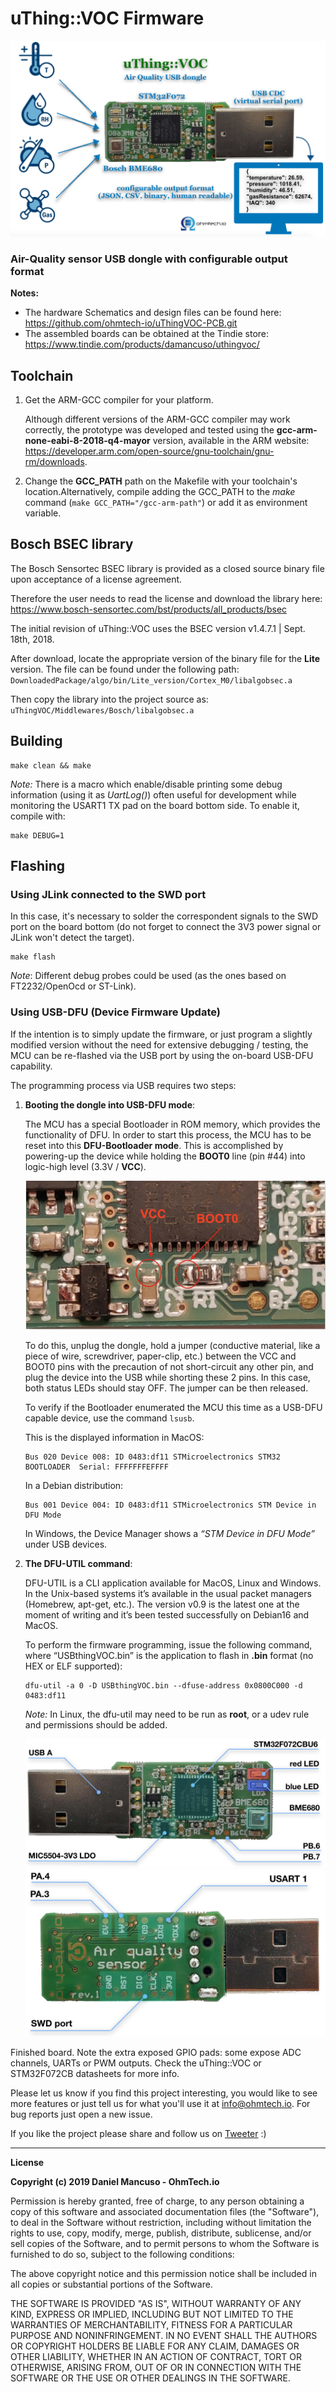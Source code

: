 # uThing::VOC Firmware

![uThingVOC](/img/uThingVOC-block-diagram.png)

### Air-Quality sensor USB dongle with configurable output format 

**Notes:**
* The hardware Schematics and design files can be found here: https://github.com/ohmtech-io/uThingVOC-PCB.git
* The assembled boards can be obtained at the Tindie store: https://www.tindie.com/products/damancuso/uthingvoc/

## Toolchain

1. Get the ARM-GCC compiler for your platform.

    Although different versions of the ARM-GCC compiler may work correctly, the prototype was developed and tested using the **gcc-arm-none-eabi-8-2018-q4-mayor** version, available in the ARM website: https://developer.arm.com/open-source/gnu-toolchain/gnu-rm/downloads.

2. Change the **GCC_PATH** path on the Makefile with your toolchain's location.Alternatively, compile adding the GCC_PATH to the *make* command (`make GCC_PATH="/gcc-arm-path"`) or add it as environment variable.

## Bosch BSEC library

The Bosch Sensortec BSEC library is provided as a closed source binary file upon acceptance of a license agreement.

Therefore the user needs to read the license and download the library here:
https://www.bosch-sensortec.com/bst/products/all_products/bsec

The initial revision of uThing::VOC uses the BSEC version v1.4.7.1 | Sept. 18th, 2018.

After download, locate the appropriate version of the binary file for the **Lite** version.
The file can be found under the following path:
`DownloadedPackage/algo/bin/Lite_version/Cortex_M0/libalgobsec.a`

Then copy the library into the project source as:
`uThingVOC/Middlewares/Bosch/libalgobsec.a`

## Building

```
make clean && make
```

*Note:* There is a macro which enable/disable printing some debug information (using it as *UartLog()*) often useful for development while monitoring the USART1 TX pad on the board bottom side. To enable it, compile with:

```
make DEBUG=1
```

## Flashing

### Using JLink connected to the SWD port

In this case, it's necessary to solder the correspondent signals to the SWD port on the board bottom (do not forget to connect the 3V3 power signal or JLink won't detect the target).

```
make flash
```

*Note*: Different debug probes could be used (as the ones based on FT2232/OpenOcd or ST-Link).

### Using USB-DFU (Device Firmware Update)

If the intention is to simply update the firmware, or just program a slightly modified version without the need for extensive debugging / testing, the MCU can be re-flashed via the USB port by using the on-board USB-DFU capability.

The programming process via USB requires two steps:

1. **Booting the dongle into USB-DFU mode**:

    The MCU has a special Bootloader in ROM memory, which provides the functionality of DFU. In order to start this process, the MCU has to be reset into this **DFU-Bootloader mode**. This is accomplished by powering-up the device while holding the **BOOT0** line (pin #44) into logic-high level (3.3V / **VCC**).

    ![uThingVOC](/img/Boot0-location.jpg)

    To do this, unplug the dongle, hold a jumper (conductive material, like a piece of wire, screwdriver, paper-clip, etc.) between the VCC and BOOT0 pins with the precaution of not short-circuit any other pin, and plug the device into the USB while shorting these 2 pins. In this case, both status LEDs should stay OFF. The jumper can be then released.

    To verify if the Bootloader enumerated the MCU this time as a USB-DFU capable device, use the command `lsusb`.

    This is the displayed information in MacOS:

    ```
    Bus 020 Device 008: ID 0483:df11 STMicroelectronics STM32  BOOTLOADER  Serial: FFFFFFFEFFFF
    ```

    In a Debian distribution:

    ```
    Bus 001 Device 004: ID 0483:df11 STMicroelectronics STM Device in DFU Mode
    ```

    In Windows, the Device Manager shows a *“STM Device in DFU Mode”* under USB devices.

2. **The DFU-UTIL command**:

    DFU-UTIL is a CLI application available for MacOS, Linux and Windows. In the Unix-based systems it’s available in the usual packet managers (Homebrew, apt-get, etc.). The version v0.9 is the latest one at the moment of writing and it’s been tested successfully on Debian16 and MacOS.

    To perform the firmware programming, issue the following command, where “USBthingVOC.bin” is the application to flash in **.bin** format (no HEX or ELF supported):

    ```    
    dfu-util -a 0 -D USBthingVOC.bin --dfuse-address 0x0800C000 -d 0483:df11
    ```
     *Note:* In Linux, the dfu-util may need to be run as **root**, or a udev rule and permissions should be added.

     ![uThingVOCfront](/img/uThingVOC-parts-front.jpg)
     ![uThingVOCback](/img/uThingVOC-parts-back.jpg)

Finished board. Note the extra exposed GPIO pads: some expose ADC channels, UARTs or PWM outputs. Check the uThing::VOC or STM32F072CB datasheets for more info.

Please let us know if you find this project interesting, you would like to see more features or just tell us for what you'll use it at info@ohmtech.io. For bug reports just open a new issue.

If you like the project please share and follow us on [Tweeter](https://twitter.com/OhmTechIot) :)

------------------

**License**

**Copyright (c) 2019 Daniel Mancuso - OhmTech.io**

Permission is hereby granted, free of charge, to any person obtaining a copy
of this software and associated documentation files (the "Software"), to deal
in the Software without restriction, including without limitation the rights
to use, copy, modify, merge, publish, distribute, sublicense, and/or sell
copies of the Software, and to permit persons to whom the Software is
furnished to do so, subject to the following conditions:

The above copyright notice and this permission notice shall be included in all
copies or substantial portions of the Software.

THE SOFTWARE IS PROVIDED "AS IS", WITHOUT WARRANTY OF ANY KIND, EXPRESS OR
IMPLIED, INCLUDING BUT NOT LIMITED TO THE WARRANTIES OF MERCHANTABILITY,
FITNESS FOR A PARTICULAR PURPOSE AND NONINFRINGEMENT. IN NO EVENT SHALL THE
AUTHORS OR COPYRIGHT HOLDERS BE LIABLE FOR ANY CLAIM, DAMAGES OR OTHER
LIABILITY, WHETHER IN AN ACTION OF CONTRACT, TORT OR OTHERWISE, ARISING FROM,
OUT OF OR IN CONNECTION WITH THE SOFTWARE OR THE USE OR OTHER DEALINGS IN THE
SOFTWARE.     
